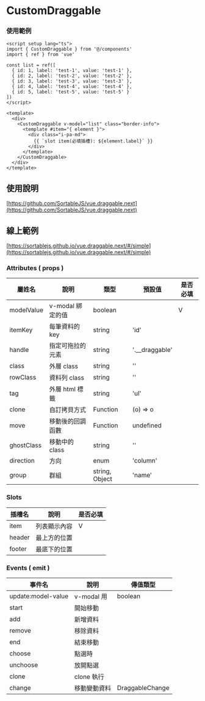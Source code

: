 # CustomDraggable

### 使用範例

```vue
<script setup lang="ts">
import { CustomDraggable } from '@/components'
import { ref } from 'vue'

const list = ref([
  { id: 1, label: 'test-1', value: 'test-1' },
  { id: 2, label: 'test-2', value: 'test-2' },
  { id: 3, label: 'test-3', value: 'test-3' },
  { id: 4, label: 'test-4', value: 'test-4' },
  { id: 5, label: 'test-5', value: 'test-5' }
])
</script>

<template>
  <div>
    <CustomDraggable v-model="list" class="border-info">
      <template #item="{ element }">
        <div class="i-pa-md">
          {{ `slot item(必填插槽): ${element.label}` }}
        </div>
      </template>
    </CustomDraggable>
  </div>
</template>
```

## 使用說明

[https://github.com/SortableJS/vue.draggable.next](https://github.com/SortableJS/vue.draggable.next)

## 線上範例

[https://sortablejs.github.io/vue.draggable.next/#/simple](https://sortablejs.github.io/vue.draggable.next/#/simple)

### Attributes ( props )

| 屬姓名     | 說明             | 類型           | 預設值           | 是否必填 |
| ---------- | ---------------- | -------------- | ---------------- | -------- |
| modelValue | v-modal 綁定的值 | boolean        |                  | V        |
| itemKey    | 每筆資料的 key   | string         | 'id'             |          |
| handle     | 指定可拖拉的元素 | string         | '.\_\_draggable' |          |
| class      | 外層 class       | string         | ''               |          |
| rowClass   | 資料列 class     | string         | ''               |          |
| tag        | 外層 html 標籤   | string         | 'ul'             |          |
| clone      | 自訂拷貝方式     | Function       | (o) => o         |          |
| move       | 移動後的回調函數 | Function       | undefined        |          |
| ghostClass | 移動中的 class   | string         | ''               |          |
| direction  | 方向             | enum           | 'column'         |          |
| group      | 群組             | string, Object | 'name'           |          |

### Slots

| 插槽名 | 說明         | 是否必填 |
| ------ | ------------ | -------- |
| item   | 列表顯示內容 | V        |
| header | 最上方的位置 |          |
| footer | 最底下的位置 |          |

### Events ( emit )

| 事件名            | 說明         | 傳值類型        |
| ----------------- | ------------ | --------------- |
| update:model-value | v-modal 用   | boolean         |
| start             | 開始移動     |                 |
| add               | 新增資料     |                 |
| remove            | 移除資料     |                 |
| end               | 結束移動     |                 |
| choose            | 點選時       |                 |
| unchoose          | 放開點選     |                 |
| clone             | clone 執行   |                 |
| change            | 移動變動資料 | DraggableChange |
